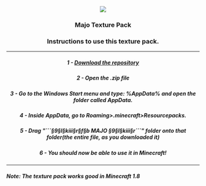 ﻿<p align="center"><img src="https://igorkowalczyk.github.io/txt/%C2%A79%C2%A7l%C2%A7kiii%C2%A7r%C2%A7f%C2%A7b%20MAJO%20%C2%A79%C2%A7l%C2%A7kiii%C2%A7r/pack.png"></p>
<h3 align="center">Majo Texture Pack</h3>
<h3 align="center">Instructions to use this texture pack.</h3>
<hr>
<h5 align="center">1 - <a href="https://github.com/IgorKowalczyk/txt/archive/master.zip">Download the repository</a></h5><h5 align="center">2 - Open the .zip file</h5><h5 align="center"> 3 - Go to the Windows Start menu and type: %AppData% and open the folder called AppData.</h5><h5 align="center"> 4 - Inside AppData, go to Roaming>.minecraft>Resourcepacks.</h5><h5 align="center"> 5 - Drag "```§9§l§kiii§r§f§b MAJO §9§l§kiii§r```" folder onto that folder(the entire file, as you downloaded it)</h5><h5 align="center"> 6 - You should now be able to use it in Minecraft!</h5>
<hr>
<h5>Note: The texture pack works good in Minecraft 1.8</h5>
